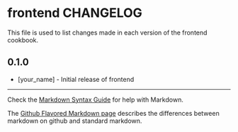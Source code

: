 frontend CHANGELOG
==================

This file is used to list changes made in each version of the frontend cookbook.

0.1.0
-----
- [your_name] - Initial release of frontend

- - -
Check the [Markdown Syntax Guide](http://daringfireball.net/projects/markdown/syntax) for help with Markdown.

The [Github Flavored Markdown page](http://github.github.com/github-flavored-markdown/) describes the differences between markdown on github and standard markdown.
